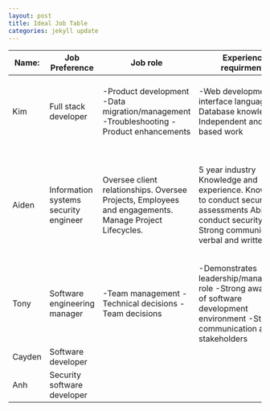 ```yaml
---
layout: post
title: Ideal Job Table
categories: jekyll update
---
```


| Name:  | Job Preference  | Job role  | Experience requirments  | Common elements  | Unique?  | Career plan similarities/differences  |
|---|---|---|---|---|---|---|
| Kim  | Full stack developer  | -Product development -Data migration/management -Troubleshooting -Product enhancements | -Web development and interface languages -Database knowledge -Independent and team-based work  | Communication and teamwork, time management  | Web development and interface languages (eg. HTML, CSS)  | Similar: Communication, proven independent and team-based work Different: Experience using web development languages  |
| Aiden  | Information systems security engineer | Oversee client relationships. Oversee Projects, Employees and engagements. Manage Project Lifecycles.  | 5 year industry Knowledge and experience. Know how to conduct security assessments Ability to conduct security audits Strong communication verbal and written.  | Communication requirements Project management skills Technical Knowledge based on information systems.  | Ability to conduct security audits Knowledge on information security standards or governance frameworks  | Similar: Management roles that require strong communication skills. Different: Knowledge of overall information systems governance frameworks and standards.  |
| Tony  | Software engineering manager  | -Team management -Technical decisions -Team decisions  | -Demonstrates  leadership/management role -Strong awareness of software development environment -Strong communication across stakeholders  | Communication & Teamwork skills  | Management & Decision making  | Similar: Communication role and effective teamwork skills Different: Management knowledge  |
| Cayden  | Software developer  |   |   |   |   |   |
| Anh  | Security software developer  |   |   |   |   |   |
